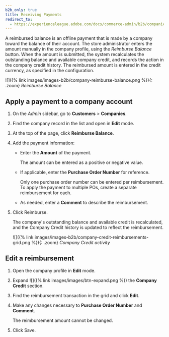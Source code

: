```yaml
---
b2b_only: true
title: Receiving Payments
redirect_to:
  - https://experienceleague.adobe.com/docs/commerce-admin/b2b/companies/credit-company.html
---
```


A reimbursed balance is an offline payment that is made by a company toward the balance of their account. The store administrator enters the amount manually in the company profile, using the _Reimburse Balance_ button. When the amount is submitted, the system recalculates the outstanding balance and available company credit, and records the action in the company credit history. The reimbursed amount is entered in the credit currency, as specified in the configuration.

![]({% link images/images-b2b/company-reimburse-balance.png %}){: .zoom}
_Reimburse Balance_

## Apply a payment to a company account

1. On the _Admin_ sidebar, go to **Customers** > **Companies**.

1. Find the company record in the list and open in **Edit** mode.

1. At the top of the page, click **Reimburse Balance**.

1. Add the payment information:

   - Enter the **Amount** of the payment.

      The amount can be entered as a positive or negative value.

   - If applicable, enter the **Purchase Order Number** for reference.

      Only one purchase order number can be entered per reimbursement. To apply the payment to multiple POs, create a separate reimbursement for each.

   - As needed, enter a **Comment** to describe the reimbursement.

1. Click <span class="btn">Reimburse</span>.

   The company's outstanding balance and available credit is recalculated, and the Company Credit history is updated to reflect the reimbursement.

   ![]({% link images/images-b2b/company-credit-reimbursements-grid.png %}){: .zoom}
   _Company Credit activity_

## Edit a reimbursement

1. Open the company profile in **Edit** mode.

1. Expand ![]({% link images/images/btn-expand.png %}) the **Company Credit** section.

1. Find the reimbursement transaction in the grid and click **Edit**.

1. Make any changes necessary to **Purchase Order Number** and **Comment**.

   The reimbursement amount cannot be changed.

1. Click <span class="btn">Save</span>.
